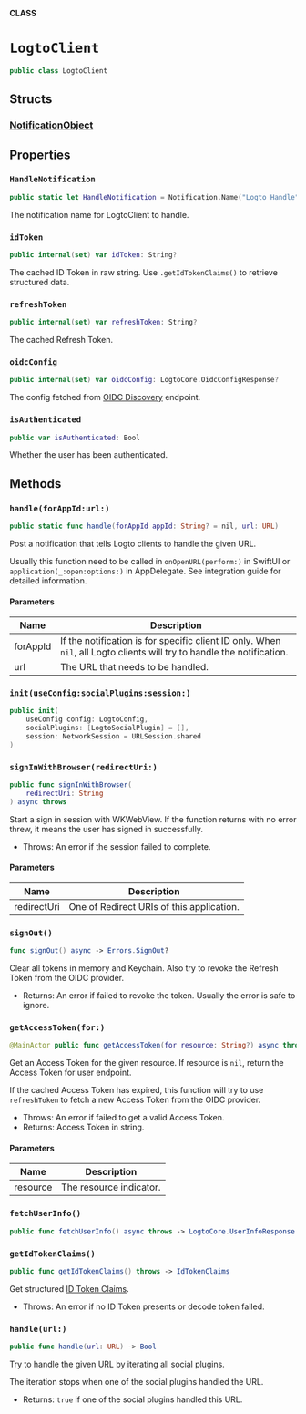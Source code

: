 **CLASS**

# `LogtoClient`

```swift
public class LogtoClient
```

## Structs

### [NotificationObject](../Structs/LogtoClient.NotificationObject.md)

## Properties

### `HandleNotification`

```swift
public static let HandleNotification = Notification.Name("Logto Handle")
```

The notification name for LogtoClient to handle.

### `idToken`

```swift
public internal(set) var idToken: String?
```

The cached ID Token in raw string.
Use `.getIdTokenClaims()` to retrieve structured data.

### `refreshToken`

```swift
public internal(set) var refreshToken: String?
```

The cached Refresh Token.

### `oidcConfig`

```swift
public internal(set) var oidcConfig: LogtoCore.OidcConfigResponse?
```

The config fetched from [OIDC Discovery](https://openid.net/specs/openid-connect-discovery-1_0.html) endpoint.

### `isAuthenticated`

```swift
public var isAuthenticated: Bool
```

Whether the user has been authenticated.

## Methods

### `handle(forAppId:url:)`

```swift
public static func handle(forAppId appId: String? = nil, url: URL)
```

Post a notification that tells Logto clients to handle the given URL.

Usually this function need to be called in `onOpenURL(perform:)` in SwiftUI or `application(_:open:options:)` in AppDelegate. See integration guide for detailed information.

#### Parameters

| Name     | Description                                                                                                            |
| -------- | ---------------------------------------------------------------------------------------------------------------------- |
| forAppId | If the notification is for specific client ID only. When `nil`, all Logto clients will try to handle the notification. |
| url      | The URL that needs to be handled.                                                                                      |

### `init(useConfig:socialPlugins:session:)`

```swift
public init(
    useConfig config: LogtoConfig,
    socialPlugins: [LogtoSocialPlugin] = [],
    session: NetworkSession = URLSession.shared
)
```

### `signInWithBrowser(redirectUri:)`

```swift
public func signInWithBrowser(
    redirectUri: String
) async throws
```

Start a sign in session with WKWebView. If the function returns with no error threw, it means the user has signed in successfully.

- Throws: An error if the session failed to complete.

#### Parameters

| Name        | Description                               |
| ----------- | ----------------------------------------- |
| redirectUri | One of Redirect URIs of this application. |

### `signOut()`

```swift
func signOut() async -> Errors.SignOut?
```

Clear all tokens in memory and Keychain. Also try to revoke the Refresh Token from the OIDC provider.

- Returns: An error if failed to revoke the token. Usually the error is safe to ignore.

### `getAccessToken(for:)`

```swift
@MainActor public func getAccessToken(for resource: String?) async throws -> String
```

Get an Access Token for the given resource. If resource is `nil`, return the Access Token for user endpoint.

If the cached Access Token has expired, this function will try to use `refreshToken` to fetch a new Access Token from the OIDC provider.

- Throws: An error if failed to get a valid Access Token.
- Returns: Access Token in string.

#### Parameters

| Name     | Description             |
| -------- | ----------------------- |
| resource | The resource indicator. |

### `fetchUserInfo()`

```swift
public func fetchUserInfo() async throws -> LogtoCore.UserInfoResponse
```

### `getIdTokenClaims()`

```swift
public func getIdTokenClaims() throws -> IdTokenClaims
```

Get structured [ID Token Claims](https://openid.net/specs/openid-connect-core-1_0.html#IDToken).

- Throws: An error if no ID Token presents or decode token failed.

### `handle(url:)`

```swift
public func handle(url: URL) -> Bool
```

Try to handle the given URL by iterating all social plugins.

The iteration stops when one of the social plugins handled the URL.

- Returns: `true` if one of the social plugins handled this URL.
